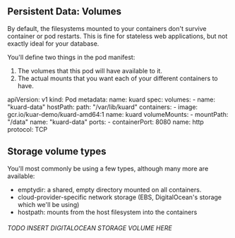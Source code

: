## Persistent Data: Volumes
By default, the filesystems mounted to your containers don't survive container or pod restarts. This is fine for stateless web applications, but not exactly ideal for your database.

You'll define two things in the pod manifest:

1. The volumes that this pod will have available to it.
1. The actual mounts that you want each of your different containers to have.


apiVersion: v1
kind: Pod
metadata:
  name: kuard
  spec:
    volumes:
      - name: "kuard-data"
        hostPath:
          path: "/var/lib/kuard"
    containers:
      - image: gcr.io/kuar-demo/kuard-amd64:1
        name: kuard
        volumeMounts:
          - mountPath: "/data"
          name: "kuard-data"
      ports:
        - containerPort: 8080
        name: http
        protocol: TCP


## Storage volume types
You'll most commonly be using a few types, although many more are available:

- emptydir: a shared, empty directory mounted on all containers.
- cloud-provider-specific network storage (EBS, DigitalOcean's storage which we'll be using)
- hostpath: mounts from the host filesystem into the containers

###### TODO INSERT DIGITALOCEAN STORAGE VOLUME HERE
